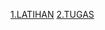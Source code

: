 [1.LATIHAN](https://github.com/Afifa9/tekn-cloud-computing/blob/9960243d5bf669de437343ba239af07299a51243/minggu-05/Latihan.md)
[2.TUGAS](https://github.com/Afifa9/tekn-cloud-computing/blob/9960243d5bf669de437343ba239af07299a51243/minggu-05/Latihan.md)
